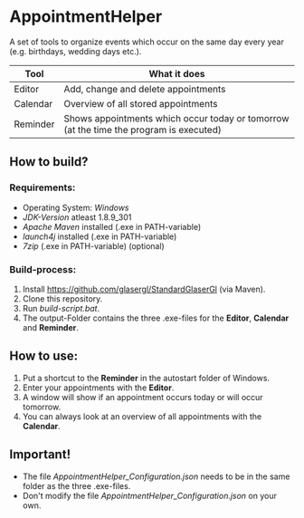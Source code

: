 # AppointmentHelper
A set of tools to organize events which occur on the same day every year (e.g. birthdays, wedding days etc.).

Tool     | What it does
-------- | -------------------------------------------------------------------------------------
Editor   | Add, change and delete appointments
Calendar | Overview of all stored appointments
Reminder | Shows appointments which occur today or tomorrow (at the time the program is executed)

## How to build?

### Requirements:
- Operating System: *Windows*
- *JDK-Version* atleast 1.8.9_301
- *Apache Maven* installed (.exe in PATH-variable)
- *launch4j* installed (.exe in PATH-variable)
- *7zip* (.exe in PATH-variable) (optional)

### Build-process:
1. Install https://github.com/glasergl/StandardGlaserGl (via Maven).
3. Clone this repository.
4. Run *build-script.bat*.
5. The output-Folder contains the three .exe-files for the **Editor**, **Calendar** and **Reminder**.

## How to use:
1. Put a shortcut to the **Reminder** in the autostart folder of Windows.
2. Enter your appointments with the **Editor**.
3. A window will show if an appointment occurs today or will occur tomorrow.
4. You can always look at an overview of all appointments with the **Calendar**.
  
## Important!
- The file *AppointmentHelper_Configuration.json* needs to be in the same folder as the three .exe-files.
- Don't modify the file *AppointmentHelper_Configuration.json* on your own.
